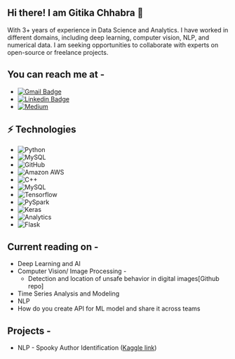 ## Hi there! I am Gitika Chhabra 👋

With 3+ years of experience in Data Science and Analytics. I have worked in different domains, including deep learning, computer vision, NLP, and numerical data.
I am seeking opportunities to collaborate with experts on open-source or freelance projects.

## You can reach me at - 
* [![Gmail Badge](https://img.shields.io/badge/-gitika18097@iiitd.ac.in-c14438?style=flat-square&logo=Gmail&logoColor=white&link=mailto:gitika18097@iiitd.ac.in)](mailto:gitika18097@iiitd.ac.in)
* [![Linkedin Badge](https://img.shields.io/badge/-linkedin-blue?style=flat-square&logo=Linkedin&logoColor=white&link=https://www.linkedin.com/in/gitika-chhabra/)](https://www.linkedin.com/in/gitika-chhabra/)
* [![Medium](https://img.shields.io/badge/Medium-12100E?style=for-the-badge&logo=medium&logoColor=white)](https://medium.com/@gitika.chhabra)

## ⚡ Technologies
* ![Python](https://img.shields.io/badge/-Python-black?style=flat-square&logo=Python)
* ![MySQL](https://img.shields.io/badge/-MySQL-black?style=flat-square&logo=mysql)
* ![GitHub](https://img.shields.io/badge/-GitHub-181717?style=flat-square&logo=github)
* ![Amazon AWS](https://img.shields.io/badge/Amazon%20AWS-232F3E?style=flat-square&logo=amazon-aws)
* ![C++](https://img.shields.io/badge/-C++-00599C?style=flat-square&logo=c)
* ![MySQL](https://img.shields.io/badge/-MySQL-black?style=flat-square&logo=mysql)
* ![Tensorflow](https://img.shields.io/badge/TensorFlow-FF6F00?style=for-the-badge&logo=tensorflow&logoColor=white)
* ![PySpark]()
* ![Keras]()
* ![Analytics](https://img.shields.io/badge/Google%20Analytics-E37400?style=for-the-badge&logo=google%20analytics&logoColor=white)
* ![Flask](https://img.shields.io/badge/Flask-000000?style=for-the-badge&logo=flask&logoColor=white)

## Current reading on - 
* Deep Learning and AI
* Computer Vision/ Image Processing -
  - Detection and location of unsafe behavior in digital images[Github repo]
* Time Series Analysis and Modeling
* NLP
* How do you create API for ML model and share it across teams

## Projects - 
* NLP - Spooky Author Identification ([Kaggle link](https://www.kaggle.com/c/spooky-author-identification))
 


<!--
**ChhabraGitika/ChhabraGitika** is a ✨ _special_ ✨ repository because its `README.md` (this file) appears on your GitHub profile.

Here are some ideas to get you started:

- 🔭 I’m currently working on ...
- 🌱 I’m currently learning ...
- 👯 I’m looking to collaborate on ...
- 🤔 I’m looking for help with ...
- 💬 Ask me about ...
- 📫 How to reach me: ...
- 😄 Pronouns: ...
- ⚡ Fun fact: ...
-->
